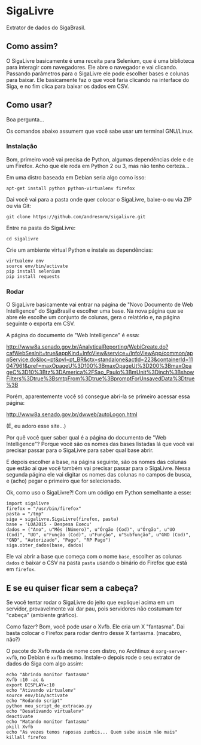 # SigaLivre


Extrator de dados do SigaBrasil.

## Como assim?

O SigaLivre basicamente é uma receita para Selenium, que é uma biblioteca para interagir com navegadores. Ele abre o navegador e vai clicando.
Passando parâmetros para o SigaLivre ele pode escolher bases e colunas para baixar.
Ele basicamente faz o que você faria clicando na interface do Siga, e no fim clica para baixar os dados em CSV.


## Como usar?

Boa pergunta...

Os comandos abaixo assumem que você sabe usar um terminal GNU/Linux.

### Instalação

Bom, primeiro você vai precisa de Python, algumas dependências dele e de um Firefox.
Acho que ele roda em Python 2 ou 3, mas não tenho certeza...

Em uma distro baseada em Debian seria algo como isso:

    apt-get install python python-virtualenv firefox

Dai você vai para a pasta onde quer colocar o SigaLivre, baixe-o ou via ZIP ou via Git:

    git clone https://github.com/andresmrm/sigalivre.git

Entre na pasta do SigaLivre:

    cd sigalivre

Crie um ambiente virtual Python e instale as dependências:

    virtualenv env
    source env/bin/activate
    pip install selenium
    pip install requests

### Rodar

O SigaLivre basicamente vai entrar na página de "Novo Documento de Web Intelligence" do SigaBrasil e escolher uma base. Na nova página que se abre ele escolhe um conjunto de colunas, gera o relatório e, na página seguinte o exporta em CSV.

A página do documento de "Web Intelligence" é essa:

http://www8a.senado.gov.br/AnalyticalReporting/WebiCreate.do?cafWebSesInit=true&appKind=InfoView&service=/InfoViewApp/common/appService.do&loc=pt&pvl=pt_BR&ctx=standalone&actId=223&containerId=11047961&pref=maxOpageU%3D100%3BmaxOpageUt%3D200%3BmaxOpageC%3D10%3Btz%3DAmerica%2FSao_Paulo%3BmUnit%3Dinch%3BshowFilters%3Dtrue%3BsmtpFrom%3Dtrue%3BpromptForUnsavedData%3Dtrue%3B

Porém, aparentemente você só consegue abri-la se primeiro acessar essa página:

http://www8a.senado.gov.br/dwweb/autoLogon.html

(É, eu adoro esse site...)

Por quê você quer saber qual é a página do documento de "Web Intelligence"? Porque você são os nomes das bases listadas lá que você vai precisar passar para o SigaLivre para saber qual base abrir.

E depois escolher a base, na página seguinte, são os nomes das colunas que estão ai que você também vai precisar passar para o SigaLivre.
Nessa segunda página ele vai digitar os nomes das colunas no campos de busca, e (acho) pegar o primeiro que for selecionado.

Ok, como uso o SigaLivre?! Com um código em Python semelhante a esse:

    import sigalivre
    firefox = "/usr/bin/firefox"
    pasta = "/tmp"
    siga = sigalivre.SigaLivre(firefox, pasta)
    base = 'LOA2015 - Despesa Execu'
    dados = ("Ano", u"Mês (Número)", u"Órgão (Cod)", u"Órgão", u"UO (Cod)", "UO", u"Função (Cod)", u"Função", u"Subfunção", u"GND (Cod)", "GND", "Autorizado", "Pago", "RP Pago")
    siga.obter_dados(base, dados)

Ele vai abrir a base que começa com o nome `base`, escolher as colunas `dados` e baixar o CSV na pasta `pasta` usando o binário do Firefox que está em `firefox`.

## E se eu quiser ficar sem a cabeça?

Se você tentar rodar o SigaLivre do jeito que expliquei acima em um servidor, provavelmente vai dar pau, pois servidores não costumam ter "cabeça" (ambiente gráfico).

Como fazer? Bom, você pode usar o Xvfb. Ele cria um X "fantasma". Dai basta colocar o Firefox para rodar dentro desse X fantasma. (macabro, não?)

O pacote do Xvfb muda de nome com distro, no Archlinux é `xorg-server-xvfb`, no Debian é `xvfb` mesmo. Instale-o depois rode o seu extrator de dados do Siga com algo assim:

    echo "Abrindo monitor fantasma"
    Xvfb :10 -ac &
    export DISPLAY=:10
    echo "Ativando virtualenv"
    source env/bin/activate
    echo "Rodando script"
    python meu_script_de_extracao.py
    echo "Desativando virtualenv"
    deactivate
    echo "Matando monitor fantasma"
    pkill Xvfb
    echo "As vezes temos raposas zumbis... Quem sabe assim não mais"
    killall firefox
